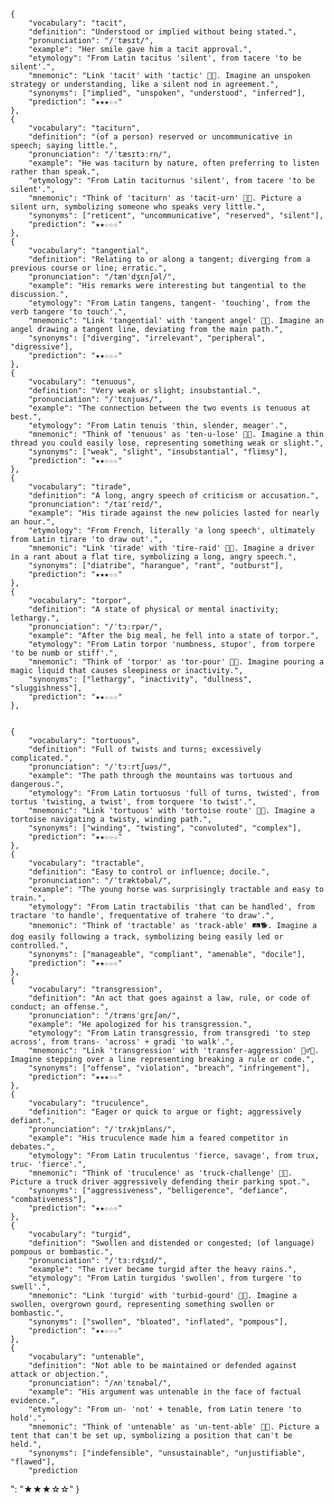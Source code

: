 
    {
        "vocabulary": "tacit",
        "definition": "Understood or implied without being stated.",
        "pronunciation": "/ˈtæsɪt/",
        "example": "Her smile gave him a tacit approval.",
        "etymology": "From Latin tacitus 'silent', from tacere 'to be silent'.",
        "mnemonic": "Link 'tacit' with 'tactic' 🤫🧠. Imagine an unspoken strategy or understanding, like a silent nod in agreement.",
        "synonyms": ["implied", "unspoken", "understood", "inferred"],
        "prediction": "★★★☆☆"
    },
    {
        "vocabulary": "taciturn",
        "definition": "(of a person) reserved or uncommunicative in speech; saying little.",
        "pronunciation": "/ˈtæsɪtɜːrn/",
        "example": "He was taciturn by nature, often preferring to listen rather than speak.",
        "etymology": "From Latin taciturnus 'silent', from tacere 'to be silent'.",
        "mnemonic": "Think of 'taciturn' as 'tacit-urn' 🏺🤐. Picture a silent urn, symbolizing someone who speaks very little.",
        "synonyms": ["reticent", "uncommunicative", "reserved", "silent"],
        "prediction": "★★☆☆☆"
    },
    {
        "vocabulary": "tangential",
        "definition": "Relating to or along a tangent; diverging from a previous course or line; erratic.",
        "pronunciation": "/tænˈdʒɛnʃəl/",
        "example": "His remarks were interesting but tangential to the discussion.",
        "etymology": "From Latin tangens, tangent- 'touching', from the verb tangere 'to touch'.",
        "mnemonic": "Link 'tangential' with 'tangent angel' 👼📐. Imagine an angel drawing a tangent line, deviating from the main path.",
        "synonyms": ["diverging", "irrelevant", "peripheral", "digressive"],
        "prediction": "★★☆☆☆"
    },
    {
        "vocabulary": "tenuous",
        "definition": "Very weak or slight; insubstantial.",
        "pronunciation": "/ˈtɛnjuəs/",
        "example": "The connection between the two events is tenuous at best.",
        "etymology": "From Latin tenuis 'thin, slender, meager'.",
        "mnemonic": "Think of 'tenuous' as 'ten-u-lose' 🧵✨. Imagine a thin thread you could easily lose, representing something weak or slight.",
        "synonyms": ["weak", "slight", "insubstantial", "flimsy"],
        "prediction": "★★☆☆☆"
    },
    {
        "vocabulary": "tirade",
        "definition": "A long, angry speech of criticism or accusation.",
        "pronunciation": "/taɪˈreɪd/",
        "example": "His tirade against the new policies lasted for nearly an hour.",
        "etymology": "From French, literally 'a long speech', ultimately from Latin tirare 'to draw out'.",
        "mnemonic": "Link 'tirade' with 'tire-raid' 🚗💢. Imagine a driver in a rant about a flat tire, symbolizing a long, angry speech.",
        "synonyms": ["diatribe", "harangue", "rant", "outburst"],
        "prediction": "★★★☆☆"
    },
    {
        "vocabulary": "torpor",
        "definition": "A state of physical or mental inactivity; lethargy.",
        "pronunciation": "/ˈtɔːrpər/",
        "example": "After the big meal, he fell into a state of torpor.",
        "etymology": "From Latin torpor 'numbness, stupor', from torpere 'to be numb or stiff'.",
        "mnemonic": "Think of 'torpor' as 'tor-pour' 🥱💤. Imagine pouring a magic liquid that causes sleepiness or inactivity.",
        "synonyms": ["lethargy", "inactivity", "dullness", "sluggishness"],
        "prediction": "★★☆☆☆"
    },

    
    {
        "vocabulary": "tortuous",
        "definition": "Full of twists and turns; excessively complicated.",
        "pronunciation": "/ˈtɔːrtʃuəs/",
        "example": "The path through the mountains was tortuous and dangerous.",
        "etymology": "From Latin tortuosus 'full of turns, twisted', from tortus 'twisting, a twist', from torquere 'to twist'.",
        "mnemonic": "Link 'tortuous' with 'tortoise route' 🐢🌀. Imagine a tortoise navigating a twisty, winding path.",
        "synonyms": ["winding", "twisting", "convoluted", "complex"],
        "prediction": "★★☆☆☆"
    },
    {
        "vocabulary": "tractable",
        "definition": "Easy to control or influence; docile.",
        "pronunciation": "/ˈtræktəbəl/",
        "example": "The young horse was surprisingly tractable and easy to train.",
        "etymology": "From Latin tractabilis 'that can be handled', from tractare 'to handle', frequentative of trahere 'to draw'.",
        "mnemonic": "Think of 'tractable' as 'track-able' 🛤️🐕. Imagine a dog easily following a track, symbolizing being easily led or controlled.",
        "synonyms": ["manageable", "compliant", "amenable", "docile"],
        "prediction": "★★☆☆☆"
    },
    {
        "vocabulary": "transgression",
        "definition": "An act that goes against a law, rule, or code of conduct; an offense.",
        "pronunciation": "/trænsˈɡrɛʃən/",
        "example": "He apologized for his transgression.",
        "etymology": "From Latin transgressio, from transgredi 'to step across', from trans- 'across' + gradi 'to walk'.",
        "mnemonic": "Link 'transgression' with 'transfer-aggression' 🚶‍♂️🚫. Imagine stepping over a line representing breaking a rule or code.",
        "synonyms": ["offense", "violation", "breach", "infringement"],
        "prediction": "★★★☆☆"
    },
    {
        "vocabulary": "truculence",
        "definition": "Eager or quick to argue or fight; aggressively defiant.",
        "pronunciation": "/ˈtrʌkjʊləns/",
        "example": "His truculence made him a feared competitor in debates.",
        "etymology": "From Latin truculentus 'fierce, savage', from trux, truc- 'fierce'.",
        "mnemonic": "Think of 'truculence' as 'truck-challenge' 🚚💢. Picture a truck driver aggressively defending their parking spot.",
        "synonyms": ["aggressiveness", "belligerence", "defiance", "combativeness"],
        "prediction": "★★☆☆☆"
    },
    {
        "vocabulary": "turgid",
        "definition": "Swollen and distended or congested; (of language) pompous or bombastic.",
        "pronunciation": "/ˈtɜːrdʒɪd/",
        "example": "The river became turgid after the heavy rains.",
        "etymology": "From Latin turgidus 'swollen', from turgere 'to swell'.",
        "mnemonic": "Link 'turgid' with 'turbid-gourd' 🍈🌊. Imagine a swollen, overgrown gourd, representing something swollen or bombastic.",
        "synonyms": ["swollen", "bloated", "inflated", "pompous"],
        "prediction": "★★☆☆☆"
    },
    {
        "vocabulary": "untenable",
        "definition": "Not able to be maintained or defended against attack or objection.",
        "pronunciation": "/ʌnˈtɛnəbəl/",
        "example": "His argument was untenable in the face of factual evidence.",
        "etymology": "From un- 'not' + tenable, from Latin tenere 'to hold'.",
        "mnemonic": "Think of 'untenable' as 'un-tent-able' 🚫⛺. Picture a tent that can't be set up, symbolizing a position that can't be held.",
        "synonyms": ["indefensible", "unsustainable", "unjustifiable", "flawed"],
        "prediction

": "★★★☆☆"
    }
